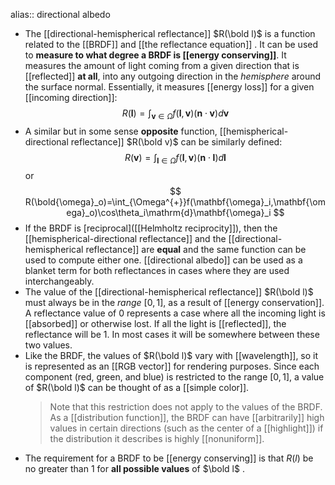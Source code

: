 alias:: directional albedo

- The [[directional-hemispherical reflectance]] $R(\bold l)$ is a function related to the [[BRDF]] and [[the reflectance equation]] . It can be used to **measure to what degree a BRDF is [[energy conserving]]**.
  It measures the amount of light coming from a given direction that is [[reflected]] **at all**, into any outgoing direction in the *hemisphere* around the surface normal. 
  Essentially, it measures [[energy loss]] for a given [[incoming direction]]:
  $$
  R(\mathbf{l})=\int_{\mathbf{v}\in\Omega}f(\mathbf{l},\mathbf{v})(\mathbf{n}\cdot\mathbf{v})d\mathbf{v} \tag{7}
  $$
- A similar but in some sense **opposite** function, [[hemispherical-directional reflectance]] $R(\bold v)$ can be similarly defined:
  $$
  R(\mathbf{v})=\int_{\mathbf{l}\in\Omega}f(\mathbf{l},\mathbf{v})(\mathbf{n}\cdot\mathbf{l})d\mathbf{l} \tag{8}
  $$
  or
  $$
  R(\bold{\omega}_o)=\int_{\Omega^{+}}f(\mathbf{\omega}_i,\mathbf{\omega}_o)\cos\theta_i\mathrm{d}\mathbf{\omega}_i
  $$
- If the BRDF is [reciprocal]([[Helmholtz reciprocity]]), then the [[hemispherical-directional reflectance]] and the [[directional-hemispherical reflectance]] are **equal** and the same function can be used to compute either one. 
  [[directional albedo]] can be used as a blanket term for both reflectances in cases where they are used interchangeably.
- The value of the [[directional-hemispherical reflectance]] $R(\bold l)$ must always be in the *range* $[0, 1]$, as a result of [[energy conservation]]. 
  A reflectance value of $0$ represents a case where all the incoming light is [[absorbed]] or otherwise lost. 
  If all the light is [[reflected]], the reflectance will be 1. 
  In most cases it will be somewhere between these two values.
- Like the BRDF, the values of $R(\bold l)$ vary with [[wavelength]], so it is represented as an [[RGB vector]] for rendering purposes. Since each component (red, green, and blue) is restricted to the range $[0, 1]$, a value of $R(\bold l)$ can be thought of as a [[simple color]]. 
  >Note that this restriction does not apply to the values of the BRDF. As a [[distribution function]], the BRDF can have [[arbitrarily]] high values in certain directions (such as the center of a [[highlight]]) if the distribution it describes is highly [[nonuniform]].
- The requirement for a BRDF to be [[energy conserving]] is that $R(l)$ be no greater than $1$ for **all possible values** of $\bold l$ .